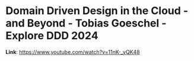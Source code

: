 # Domain Driven Design in the Cloud - and Beyond - Tobias Goeschel - Explore DDD 2024



**Link**: https://www.youtube.com/watch?v=11nK-_yQK48
